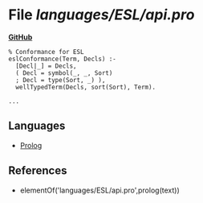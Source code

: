 # File _languages/ESL/api.pro_
**[GitHub](https://github.com/softlang/yas/blob/master/languages/ESL/api.pro)**
```
% Conformance for ESL
eslConformance(Term, Decls) :-
  [Decl|_] = Decls,
  ( Decl = symbol(_, _, Sort)
  ; Decl = type(Sort, _) ),
  wellTypedTerm(Decls, sort(Sort), Term).

...
```

## Languages
* [Prolog](../languages/Prolog.md)

## References
* elementOf('languages/ESL/api.pro',prolog(text))

